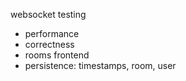 websocket testing
- performance
- correctness
- rooms frontend
- persistence: timestamps, room, user
